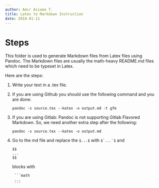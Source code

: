```yaml
---
author: Amir Asiaee T.
title: Latex to Markdown Instruction
date: 2018-01-11
---
```

# Steps 
This folder is used to generate Markdown files from Latex files using Pandoc. 
The Markdown files are usually the math-heavy README.md files which need to be typeset in Latex. 

Here are the steps:
1. Write your text in a .tex file. 
2. If you are using Github you should use the following command and you are done:

    ```
    pandoc -s source.tex --katex -o output.md -t gfm
    ```
3. If you are using Gitlab: Pandoc is not supporting Gitlab Flavored Markdown. So, we need another extra step after the following:

    ```
    pandoc -s source.tex --katex -o output.md
    ```
4. Go to the md file and replace the `$...$` with ```$`...`$``` and

    ```
    $$
    ...
    $$ 
    ```
    
    blocks with 
    
        ```math 
        ... 
        ```
